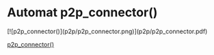 # Automat p2p_connector()


<div class=automatpng markdown="1">
[![p2p_connector()](p2p/p2p_connector.png)](p2p/p2p_connector.pdf)
</div>

[p2p_connector()](p2p/p2p_connector.vsd)

